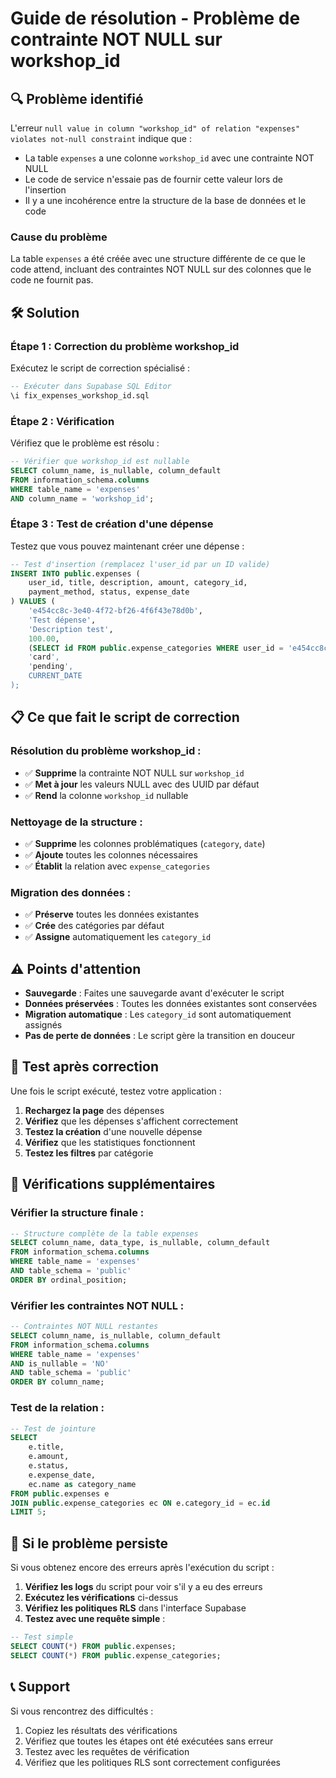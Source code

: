 # Guide de résolution - Problème de contrainte NOT NULL sur workshop_id

## 🔍 Problème identifié

L'erreur `null value in column "workshop_id" of relation "expenses" violates not-null constraint` indique que :

- La table `expenses` a une colonne `workshop_id` avec une contrainte NOT NULL
- Le code de service n'essaie pas de fournir cette valeur lors de l'insertion
- Il y a une incohérence entre la structure de la base de données et le code

### Cause du problème
La table `expenses` a été créée avec une structure différente de ce que le code attend, incluant des contraintes NOT NULL sur des colonnes que le code ne fournit pas.

## 🛠️ Solution

### Étape 1 : Correction du problème workshop_id
Exécutez le script de correction spécialisé :

```sql
-- Exécuter dans Supabase SQL Editor
\i fix_expenses_workshop_id.sql
```

### Étape 2 : Vérification
Vérifiez que le problème est résolu :

```sql
-- Vérifier que workshop_id est nullable
SELECT column_name, is_nullable, column_default
FROM information_schema.columns 
WHERE table_name = 'expenses' 
AND column_name = 'workshop_id';
```

### Étape 3 : Test de création d'une dépense
Testez que vous pouvez maintenant créer une dépense :

```sql
-- Test d'insertion (remplacez l'user_id par un ID valide)
INSERT INTO public.expenses (
    user_id, title, description, amount, category_id, 
    payment_method, status, expense_date
) VALUES (
    'e454cc8c-3e40-4f72-bf26-4f6f43e78d0b',
    'Test dépense',
    'Description test',
    100.00,
    (SELECT id FROM public.expense_categories WHERE user_id = 'e454cc8c-3e40-4f72-bf26-4f6f43e78d0b LIMIT 1),
    'card',
    'pending',
    CURRENT_DATE
);
```

## 📋 Ce que fait le script de correction

### Résolution du problème workshop_id :
- ✅ **Supprime** la contrainte NOT NULL sur `workshop_id`
- ✅ **Met à jour** les valeurs NULL avec des UUID par défaut
- ✅ **Rend** la colonne `workshop_id` nullable

### Nettoyage de la structure :
- ✅ **Supprime** les colonnes problématiques (`category`, `date`)
- ✅ **Ajoute** toutes les colonnes nécessaires
- ✅ **Établit** la relation avec `expense_categories`

### Migration des données :
- ✅ **Préserve** toutes les données existantes
- ✅ **Crée** des catégories par défaut
- ✅ **Assigne** automatiquement les `category_id`

## ⚠️ Points d'attention

- **Sauvegarde** : Faites une sauvegarde avant d'exécuter le script
- **Données préservées** : Toutes les données existantes sont conservées
- **Migration automatique** : Les `category_id` sont automatiquement assignés
- **Pas de perte de données** : Le script gère la transition en douceur

## 🧪 Test après correction

Une fois le script exécuté, testez votre application :

1. **Rechargez la page** des dépenses
2. **Vérifiez** que les dépenses s'affichent correctement
3. **Testez la création** d'une nouvelle dépense
4. **Vérifiez** que les statistiques fonctionnent
5. **Testez les filtres** par catégorie

## 🔧 Vérifications supplémentaires

### Vérifier la structure finale :
```sql
-- Structure complète de la table expenses
SELECT column_name, data_type, is_nullable, column_default
FROM information_schema.columns 
WHERE table_name = 'expenses' 
AND table_schema = 'public'
ORDER BY ordinal_position;
```

### Vérifier les contraintes NOT NULL :
```sql
-- Contraintes NOT NULL restantes
SELECT column_name, is_nullable, column_default
FROM information_schema.columns 
WHERE table_name = 'expenses' 
AND is_nullable = 'NO'
AND table_schema = 'public'
ORDER BY column_name;
```

### Test de la relation :
```sql
-- Test de jointure
SELECT 
    e.title,
    e.amount,
    e.status,
    e.expense_date,
    ec.name as category_name
FROM public.expenses e
JOIN public.expense_categories ec ON e.category_id = ec.id
LIMIT 5;
```

## 🚨 Si le problème persiste

Si vous obtenez encore des erreurs après l'exécution du script :

1. **Vérifiez les logs** du script pour voir s'il y a eu des erreurs
2. **Exécutez les vérifications** ci-dessus
3. **Vérifiez les politiques RLS** dans l'interface Supabase
4. **Testez avec une requête simple** :

```sql
-- Test simple
SELECT COUNT(*) FROM public.expenses;
SELECT COUNT(*) FROM public.expense_categories;
```

## 📞 Support

Si vous rencontrez des difficultés :
1. Copiez les résultats des vérifications
2. Vérifiez que toutes les étapes ont été exécutées sans erreur
3. Testez avec les requêtes de vérification
4. Vérifiez que les politiques RLS sont correctement configurées
